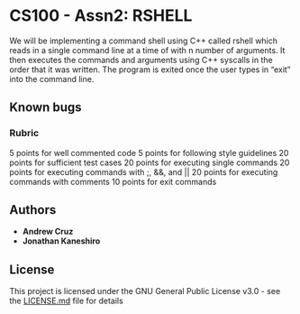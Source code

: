 # CS100 - Assn2: RSHELL

We will be implementing a command shell using C++ called rshell which reads in a
single command line at a time of with n number of arguments. It then executes the commands and arguments using C++ syscalls in the order that it was written. The program is exited once the user types in “exit” into the command line.

## Known bugs



### Rubric
5 points for well commented code
5 points for following style guidelines
20 points for sufficient test cases
20 points for executing single commands
20 points for executing commands with ;, &&, and ||
20 points for executing commands with comments
10 points for exit commands


## Authors

* **Andrew Cruz**
* **Jonathan Kaneshiro**

## License

This project is licensed under the GNU General Public License v3.0 - see the [LICENSE.md](https://github.com/andrew-cruz/rshell/blob/exec/LICENSE) file for details
